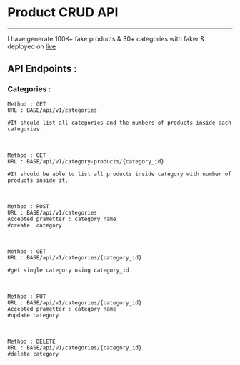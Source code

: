 # Product CRUD API 
------
I have generate 100K+ fake products & 30+ categories with faker & deployed on [live](https://product-api.abdullahme.com/)

## API Endpoints :

### Categories : 

    Method : GET
    URL : BASE/api/v1/categories
    
    #It should list all categories and the numbers of products inside each categories. 
<br>

    Method : GET
    URL : BASE/api/v1/category-products/{category_id}
    
    #It should be able to list all products inside category with number of products inside it.
<br>
    
    Method : POST
    URL : BASE/api/v1/categories
    Accepted prametter : category_name
    #create  category
<br>
    
    Method : GET
    URL : BASE/api/v1/categories/{category_id} 

    #get single category using category_id
<br>
    
    Method : PUT
    URL : BASE/api/v1/categories/{category_id} 
    Accepted prametter : category_name
    #update category
<br>
    
    Method : DELETE 
    URL : BASE/api/v1/categories/{category_id} 
    #delete category
